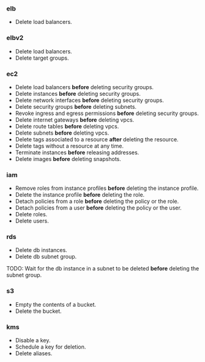 ### elb
* Delete load balancers.


### elbv2
* Delete load balancers.
* Delete target groups.


### ec2
* Delete load balancers **before** deleting security groups.
* Delete instances **before** deleting security groups.
* Delete network interfaces **before** deleting security groups.
* Delete security groups **before** deleting subnets.
* Revoke ingress and egress permissions **before** deleting security groups.
* Delete internet gateways **before** deleting vpcs.
* Delete route tables **before** deleting vpcs.
* Delete subnets **before** deleting vpcs.
* Delete tags associated to a resource **after** deleting the resource.
* Delete tags without a resource at any time.
* Terminate instances **before** releasing addresses.
* Delete images **before** deleting snapshots.


### iam
* Remove roles from instance profiles **before** deleting the instance profile.
* Delete the instance profile **before** deleting the role.
* Detach policies from a role **before** deleting the policy or the role.
* Detach policies from a user **before** deleting the policy or the user.
* Delete roles.
* Delete users.


### rds
* Delete db instances.
* Delete db subnet group.

TODO: Wait for the db instance in a subnet to be deleted **before** deleting the subnet group.


### s3
* Empty the contents of a bucket.
* Delete the bucket.

### kms
* Disable a key.
* Schedule a key for deletion.
* Delete aliases.
